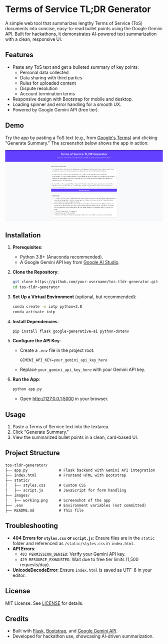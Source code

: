 # Terms of Service TL;DR Generator

A simple web tool that summarizes lengthy Terms of Service (ToS) documents into concise, easy-to-read bullet points using the Google Gemini API. Built for hackathons, it demonstrates AI-powered text summarization with a clean, responsive UI.


## Features
- Paste any ToS text and get a bulleted summary of key points:
  - Personal data collected
  - Data sharing with third parties
  - Rules for uploaded content
  - Dispute resolution
  - Account termination terms
- Responsive design with Bootstrap for mobile and desktop.
- Loading spinner and error handling for a smooth UX.
- Powered by Google Gemini API (free tier).

## Demo
Try the app by pasting a ToS text (e.g., from [Google's Terms](https://www.google.com/policies/terms/)) and clicking "Generate Summary." The screenshot below shows the app in action:

![Working Screenshot](working.png)

## Installation
1. **Prerequisites**:
   - Python 3.8+ (Anaconda recommended).
   - A Google Gemini API key from [Google AI Studio](https://aistudio.google.com/app/apikey).

2. **Clone the Repository**:
   ```bash
   git clone https://github.com/your-username/tos-tldr-generator.git
   cd tos-tldr-generator
   ```

3. **Set Up a Virtual Environment** (optional, but recommended):
   ```bash
   conda create -n iotp python=3.8
   conda activate iotp
   ```

4. **Install Dependencies**:
   ```bash
   pip install flask google-generative-ai python-dotenv
   ```

5. **Configure the API Key**:
   - Create a `.env` file in the project root:
     ```
     GEMINI_API_KEY=your_gemini_api_key_here
     ```
   - Replace `your_gemini_api_key_here` with your Gemini API key.

6. **Run the App**:
   ```bash
   python app.py
   ```
   - Open http://127.0.0.1:5000 in your browser.

## Usage
1. Paste a Terms of Service text into the textarea.
2. Click "Generate Summary."
3. View the summarized bullet points in a clean, card-based UI.

## Project Structure
```
tos-tldr-generator/
├── app.py              # Flask backend with Gemini API integration
├── index.html          # Frontend HTML with Bootstrap
├── static/
│   ├── styles.css      # Custom CSS
│   ├── script.js       # JavaScript for form handling
├── images/
│   ├── working.png     # Screenshot of the app
├── .env                # Environment variables (not committed)
├── README.md           # This file
```

## Troubleshooting
- **404 Errors for `styles.css` or `script.js`**: Ensure files are in the `static` folder and referenced as `/static/styles.css` in `index.html`.
- **API Errors**:
  - `403 PERMISSION_DENIED`: Verify your Gemini API key.
  - `429 RESOURCE_EXHAUSTED`: Wait due to free tier limits (1,500 requests/day).
- **UnicodeDecodeError**: Ensure `index.html` is saved as UTF-8 in your editor.

## License
MIT License. See [LICENSE](LICENSE) for details.

## Credits
- Built with [Flask](https://flask.palletsprojects.com/), [Bootstrap](https://getbootstrap.com/), and [Google Gemini API](https://aistudio.google.com/).
- Developed for hackathon use, showcasing AI-driven summarization.
